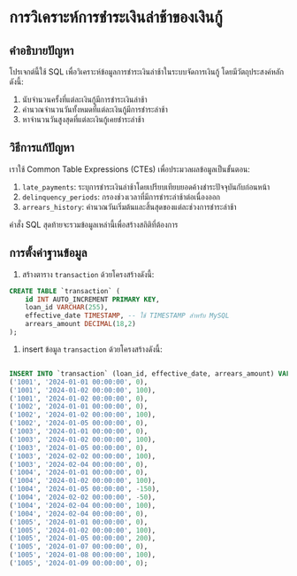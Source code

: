 # การวิเคราะห์การชำระเงินล่าช้าของเงินกู้

## คำอธิบายปัญหา

โปรเจกต์นี้ใช้ SQL เพื่อวิเคราะห์ข้อมูลการชำระเงินล่าช้าในระบบจัดการเงินกู้ โดยมีวัตถุประสงค์หลัก ดังนี้:

1. นับจำนวนครั้งที่แต่ละเงินกู้มีการชำระเงินล่าช้า
2. คำนวณจำนวนวันทั้งหมดที่แต่ละเงินกู้มีการชำระล่าช้า
3. หาจำนวนวันสูงสุดที่แต่ละเงินกู้เคยชำระล่าช้า

## วิธีการแก้ปัญหา

เราใช้ Common Table Expressions (CTEs) เพื่อประมวลผลข้อมูลเป็นขั้นตอน:

1. `late_payments`: ระบุการชำระเงินล่าช้าโดยเปรียบเทียบยอดค้างชำระปัจจุบันกับก่อนหน้า
2. `delinquency_periods`: กรองช่วงเวลาที่มีการชำระล่าช้าต่อเนื่องออก
3. `arrears_history`: คำนวณวันเริ่มต้นและสิ้นสุดของแต่ละช่วงการชำระล่าช้า

คำสั่ง SQL สุดท้ายจะรวมข้อมูลเหล่านี้เพื่อสร้างสถิติที่ต้องการ

## การตั้งค่าฐานข้อมูล

1. สร้างตาราง `transaction` ด้วยโครงสร้างดังนี้:

```sql
CREATE TABLE `transaction` (
    id INT AUTO_INCREMENT PRIMARY KEY,
    loan_id VARCHAR(255),
    effective_date TIMESTAMP, -- ใช้ TIMESTAMP สำหรับ MySQL
    arrears_amount DECIMAL(18,2)
);

```

1. insert ข้อมูล `transaction` ด้วยโครงสร้างดังนี้:

```sql

INSERT INTO `transaction` (loan_id, effective_date, arrears_amount) VALUES
('1001', '2024-01-01 00:00:00', 0),
('1001', '2024-01-02 00:00:00', 100),
('1001', '2024-01-02 00:00:00', 0),
('1002', '2024-01-01 00:00:00', 0),
('1002', '2024-01-02 00:00:00', 100),
('1002', '2024-01-05 00:00:00', 0),
('1003', '2024-01-01 00:00:00', 0),
('1003', '2024-01-02 00:00:00', 100),
('1003', '2024-01-05 00:00:00', 0),
('1003', '2024-02-02 00:00:00', 100),
('1003', '2024-02-04 00:00:00', 0),
('1004', '2024-01-01 00:00:00', 0),
('1004', '2024-01-02 00:00:00', 100),
('1004', '2024-01-05 00:00:00', -150),
('1004', '2024-02-02 00:00:00', -50),
('1004', '2024-02-04 00:00:00', 100),
('1004', '2024-02-04 00:00:00', 0),
('1005', '2024-01-01 00:00:00', 0),
('1005', '2024-01-02 00:00:00', 100),
('1005', '2024-01-05 00:00:00', 200),
('1005', '2024-01-07 00:00:00', 0),
('1005', '2024-01-08 00:00:00', 100),
('1005', '2024-01-09 00:00:00', 0);

```

